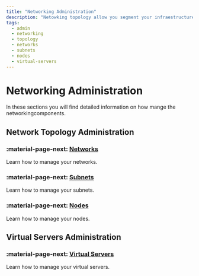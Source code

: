 ```yaml
---
title: "Networking Administration"
description: "Netowking topology allow you segment your infraestructure environments and . You can manage the networks, subnets, nodes or virtual servers using mmeshctl or the mmesh webUI."
tags:
  - admin
  - networking
  - topology
  - networks
  - subnets
  - nodes
  - virtual-servers
---
```


# Networking Administration

In these sections you will find detailed information on how mange the networkingcomponents.

## Network Topology Administration

### :material-page-next: [Networks](adm-networks.md)

Learn how to manage your networks.

### :material-page-next: [Subnets](adm-subnets.md)

Learn how to manage your subnets.

### :material-page-next: [Nodes](adm-nodes.md)

Learn how to manage your nodes.

## Virtual Servers Administration

### :material-page-next: [Virtual Servers](adm-virtual-servers.md)

Learn how to manage your virtual servers.
